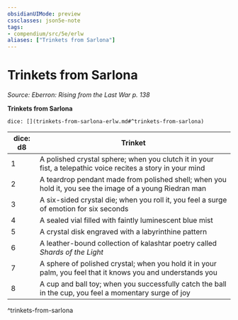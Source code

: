 ```yaml
---
obsidianUIMode: preview
cssclasses: json5e-note
tags:
- compendium/src/5e/erlw
aliases: ["Trinkets from Sarlona"]
---
```

# Trinkets from Sarlona
*Source: Eberron: Rising from the Last War p. 138* 

**Trinkets from Sarlona**

`dice: [](trinkets-from-sarlona-erlw.md#^trinkets-from-sarlona)`

| dice: d8 | Trinket |
|----------|---------|
| 1 | A polished crystal sphere; when you clutch it in your fist, a telepathic voice recites a story in your mind |
| 2 | A teardrop pendant made from polished shell; when you hold it, you see the image of a young Riedran man |
| 3 | A six-sided crystal die; when you roll it, you feel a surge of emotion for six seconds |
| 4 | A sealed vial filled with faintly luminescent blue mist |
| 5 | A crystal disk engraved with a labyrinthine pattern |
| 6 | A leather-bound collection of kalashtar poetry called *Shards of the Light* |
| 7 | A sphere of polished crystal; when you hold it in your palm, you feel that it knows you and understands you |
| 8 | A cup and ball toy; when you successfully catch the ball in the cup, you feel a momentary surge of joy |
^trinkets-from-sarlona